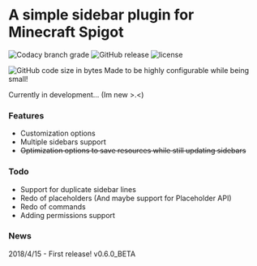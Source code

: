 # A simple sidebar plugin for Minecraft Spigot
![Codacy branch grade](https://img.shields.io/codacy/grade/ad2a5c3320dd43cbad38ba13a85f8a66/release.svg?style=flat-square) ![GitHub release](https://img.shields.io/github/release/flintintoe/SimpleSidebar.svg?style=flat-square) ![license](https://img.shields.io/github/license/flintintoe/SimpleSidebar.svg?style=flat-square)

![GitHub code size in bytes](https://img.shields.io/github/languages/code-size/flintintoe/SimpleSidebar.svg?style=flat-square)
Made to be highly configurable while being small!

Currently in development... (Im new >.<)

### Features
- Customization options
- Multiple sidebars support
- ~~Optimization options to save resources while still updating sidebars~~

### Todo
- Support for duplicate sidebar lines
- Redo of placeholders (And maybe support for Placeholder API)
- Redo of commands
- Adding permissions support

### News
2018/4/15 - First release! v0.6.0_BETA


